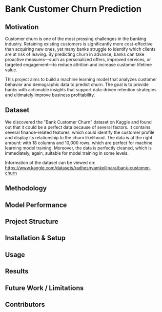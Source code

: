 # Bank Customer Churn Prediction

## Motivation
Customer churn is one of the most pressing challenges in the banking industry. Retaining existing customers is significantly more cost-effective than acquiring new ones, yet many banks struggle to identify which clients are at risk of leaving. By predicting churn in advance, banks can take proactive measures—such as personalized offers, improved services, or targeted engagement—to reduce attrition and increase customer lifetime value.

This project aims to build a machine learning model that analyzes customer behavior and demographic data to predict churn. The goal is to provide banks with actionable insights that support data-driven retention strategies and ultimately improve business profitability.

## Dataset
We discovered the "Bank Customer Churn" dataset on Kaggle and found out that it could be a perfect data because of several factors. It contains several finance-related features, which could identify the customer profile and display its relationship to the churn likelihood. The data is at the right amount: with 18 columns and 10,000 rows, which are perfect for machine learning model training. Moreover, the data is perfectly cleaned, which is immediately, again, suitable for model training in some levels.

Information of the dataset can be viewed on: https://www.kaggle.com/datasets/radheshyamkollipara/bank-customer-churn

## Methodology

## Model Performance

## Project Structure

## Installation  & Setup

## Usage

## Results

## Future Work / Limitations

## Contributors